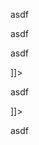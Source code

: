 <![CDATA[]]>
asdf
<![CDATA[ ]]>
asdf
<![CDATA[ asdf ]]>
asdf
<![CDATA[ asdf ]]> ]]>
asdf
<![CDATA[ asdf ] ] > ]]>
asdf